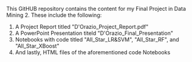 This GitHUB repository contains the content for my Final Project in Data Mining 2. These include the following:
1. A Project Report titled "D'Orazio_Project_Report.pdf"
2. A PowerPoint Presentation titeld "D'Orazio_Final_Presentation"
3. Notebooks with code titled "All_Star_LR&SVM", "All_Star_RF", and "All_Star_XBoost"
4. And lastly, HTML files of the aforementioned code Notebooks
